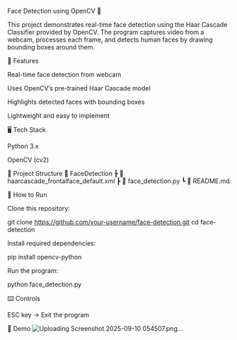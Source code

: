 Face Detection using OpenCV 👤

This project demonstrates real-time face detection using the Haar Cascade Classifier provided by OpenCV. The program captures video from a webcam, processes each frame, and detects human faces by drawing bounding boxes around them.

🔧 Features

Real-time face detection from webcam

Uses OpenCV’s pre-trained Haar Cascade model

Highlights detected faces with bounding boxes

Lightweight and easy to implement

🖥️ Tech Stack

Python 3.x

OpenCV (cv2)

📂 Project Structure
📁 FaceDetection
 ┣ 📄 haarcascade_frontalface_default.xml
 ┣ 📄 face_detection.py
 ┗ 📄 README.md

🚀 How to Run

Clone this repository:

git clone https://github.com/your-username/face-detection.git
cd face-detection


Install required dependencies:

pip install opencv-python


Run the program:

python face_detection.py

⌨️ Controls

ESC key → Exit the program

📸 Demo
![Uploading Screenshot 2025-09-10 054507.png…]()

